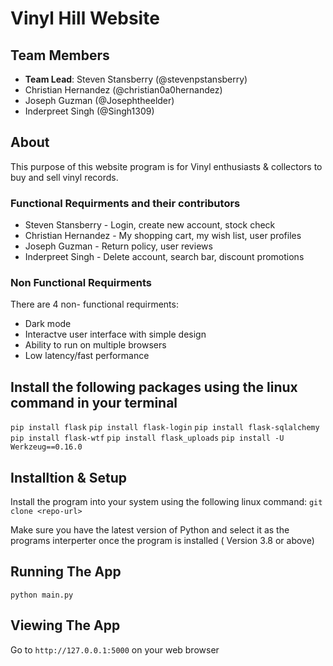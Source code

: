 # Vinyl Hill Website #
## Team Members ##
* __Team Lead__: Steven Stansberry (@stevenpstansberry)
* Christian Hernandez (@christian0a0hernandez)
* Joseph Guzman (@Josephtheelder)
* Inderpreet Singh (@Singh1309)
## About ##
This purpose of this website program is for Vinyl enthusiasts & collectors to buy and sell vinyl records. 

### Functional Requirments and their contributors ###
* Steven Stansberry - Login, create new account, stock check          
* Christian Hernandez - My shopping cart, my wish list, user profiles   
* Joseph Guzman - Return policy, user reviews                     
* Inderpreet Singh - Delete account, search bar, discount promotions 
   
### Non Functional Requirments ###
There are 4 non- functional requirments: 
* Dark mode
* Interactve user interface with simple design
* Ability to run on multiple browsers
* Low latency/fast performance

## Install the following packages using the linux command in your terminal ##

`pip install flask`
`pip install flask-login`
`pip install flask-sqlalchemy`
`pip install flask-wtf`
`pip install flask_uploads`
`pip install -U Werkzeug==0.16.0`

##  Installtion & Setup  ##
Install the program into your system using the following linux command: 
`git clone <repo-url>`

Make sure you have the latest version of Python and select it as the programs interperter once the program is installed ( Version 3.8  or above)

## Running The App ##
`python main.py`

## Viewing The App ##
Go to `http://127.0.0.1:5000` on your web browser

